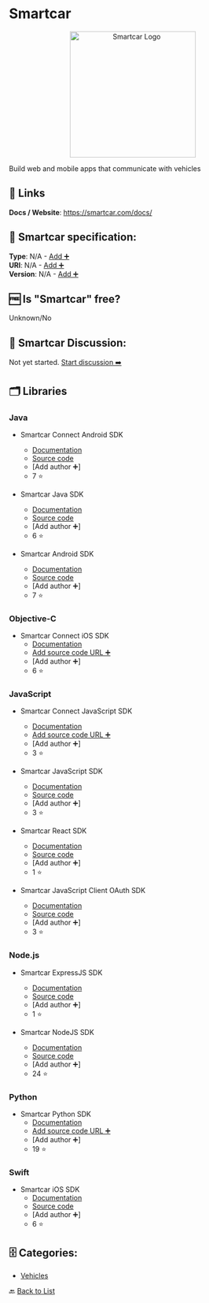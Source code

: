 # Smartcar
<p align="center">
    <img width="256" src="https://raw.githubusercontent.com/apis-list/apis-list/main/apis/smartcar/logo_256x256.png" alt="Smartcar Logo"/>
</p>
Build web and mobile apps that communicate with vehicles

##  🔗 Links
**Docs / Website**: https://smartcar.com/docs/

## 🧬 Smartcar specification:
**Type**: N/A - [Add ➕](https://github.com/apis-list/apis-list/edit/main/apis-list.yaml)  
**URI**: N/A - [Add ➕](https://github.com/apis-list/apis-list/edit/main/apis-list.yaml)  
**Version**: N/A - [Add ➕](https://github.com/apis-list/apis-list/edit/main/apis-list.yaml)

## 🆓 Is "Smartcar" free?
Unknown/No  

## 💬 Smartcar Discussion:
Not yet started. [Start discussion ➡️](https://github.com/apis-list/apis-list/discussions/new)

## 🗂️ Libraries
### Java
- Smartcar Connect Android SDK
    - [Documentation](https://github.com/smartcar/android-sdk)
    - [Source code](https://smartcar.github.io/android-sdk/)
    - [Add author ➕]
    - 7 ⭐

- Smartcar Java SDK 
    - [Documentation](https://smartcar.github.io/java-sdk)
    - [Source code](https://github.com/smartcar/java-sdk)
    - [Add author ➕]
    - 6 ⭐

- Smartcar Android SDK 
    - [Documentation](https://smartcar.com/docs/integration-guides/android/introduction)
    - [Source code](https://github.com/smartcar/android-sdk)
    - [Add author ➕]
    - 7 ⭐

### Objective-C
-  Smartcar Connect iOS SDK
    - [Documentation](https://github.com/smartcar/ios-sdk)
    - [Add source code URL ➕]()
    - [Add author ➕]
    - 6 ⭐

### JavaScript
- Smartcar Connect JavaScript SDK
    - [Documentation](https://github.com/smartcar/javascript-sdk)
    - [Add source code URL ➕]()
    - [Add author ➕]
    - 3 ⭐

- Smartcar JavaScript SDK
    - [Documentation](https://smartcar.com/docs/)
    - [Source code](https://github.com/smartcar/javascript-sdk)
    - [Add author ➕]
    - 3 ⭐

- Smartcar React SDK 
    - [Documentation](https://smartcar.com/docs/integration-guides/react/introduction)
    - [Source code](https://github.com/smartcar/getting-started-javascript-sdk-react)
    - [Add author ➕]
    - 1 ⭐

- Smartcar JavaScript Client OAuth SDK 
    - [Documentation](https://github.com/smartcar/javascript-sdk/blob/master/README.md)
    - [Source code](https://github.com/smartcar/javascript-sdk)
    - [Add author ➕]
    - 3 ⭐

### Node.js
- Smartcar ExpressJS SDK 
    - [Documentation](https://smartcar.com/docs/integration-guides/express/introduction)
    - [Source code](https://github.com/smartcar/getting-started-express)
    - [Add author ➕]
    - 1 ⭐

- Smartcar NodeJS SDK 
    - [Documentation](https://github.com/smartcar/node-sdk#readme)
    - [Source code](https://github.com/smartcar/node-sdk)
    - [Add author ➕]
    - 24 ⭐

### Python
- Smartcar Python SDK 
    - [Documentation](https://github.com/smartcar/python-sdk)
    - [Add source code URL ➕]()
    - [Add author ➕]
    - 19 ⭐

### Swift
- Smartcar iOS SDK 
    - [Documentation](https://smartcar.com/docs/integration-guides/ios/introduction)
    - [Source code](https://github.com/smartcar/ios-sdk)
    - [Add author ➕]
    - 6 ⭐


## 🗄️ Categories:
- [Vehicles](https://github.com/apis-list/apis-list#vehicles-)

🔙  [Back to List](https://github.com/apis-list/apis-list)
